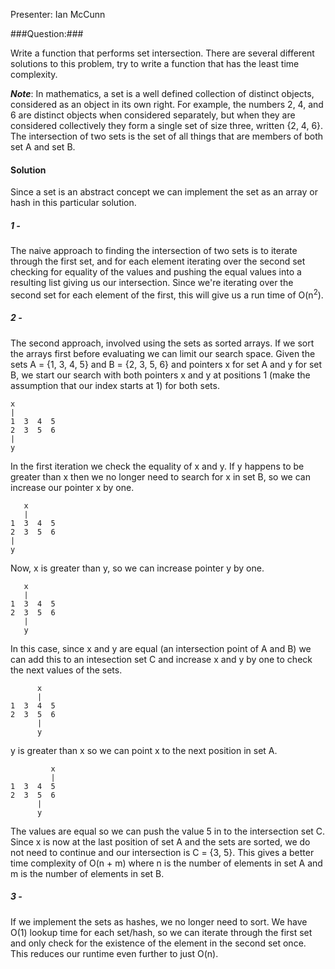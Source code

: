 Presenter: Ian McCunn

###Question:###

Write a function that performs set intersection. There are several different solutions to this problem, try to write a function that has the least time complexity.

**_Note_**: In mathematics, a set is a well defined collection of distinct objects, considered as an object in its own right. For example, the numbers 2, 4, and 6 are distinct objects when considered separately, but when they are considered collectively they form a single set of size three, written {2, 4, 6}. The intersection of two sets is the set of all things that are members of both set A and set B.

#### Solution

Since a set is an abstract concept we can implement the set as an array or hash in this particular solution.

##### 1 -

The naive approach to finding the intersection of two sets is to iterate through the first set, and for each element iterating over the second set checking for equality of the values and pushing the equal values into a resulting list giving us our intersection. Since we're iterating over the second set for each element of the first, this will give us a run time of O(n<sup>2</sup>).

##### 2 -

The second approach, involved using the sets as sorted arrays. If we sort the arrays first before evaluating we can limit our search space. Given the sets A = {1, 3, 4, 5} and B = {2, 3, 5, 6} and pointers x for set A and y for set B, we start our search with both pointers x and y at positions 1 (make the assumption that our index starts at 1) for both sets.

```
x
|
1  3  4  5
2  3  5  6
|
y
```

In the first iteration we check the equality of x and y. If y happens to be greater than x then we no longer need to search for x in set B, so we can increase our pointer x by one.

```
   x
   |
1  3  4  5
2  3  5  6
|
y
```

Now, x is greater than y, so we can increase pointer y by one.

```
   x
   |
1  3  4  5
2  3  5  6
   |
   y
```

In this case, since x and y are equal (an intersection point of A and B) we can add this to an intesection set C and increase x and y by one to check the next values of the sets.

```
      x
      |
1  3  4  5
2  3  5  6
      |
      y
```

y is greater than x so we can point x to the next position in set A.

```
         x
         |
1  3  4  5
2  3  5  6
      |
      y
```

The values are equal so we can push the value 5 in to the intersection set C. Since x is now at the last position of set A and the sets are sorted, we do not need to continue and our intersection is C = {3, 5}. This gives a better time complexity of O(n + m) where n is the number of elements in set A and m is the number of elements in set B.

##### 3 -

If we implement the sets as hashes, we no longer need to sort. We have O(1) lookup time for each set/hash, so we can iterate through the first set and only check for the existence of the element in the second set once. This reduces our runtime even further to just O(n).
